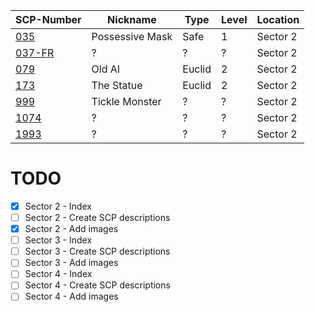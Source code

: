 SCP-Number                   | Nickname         | Type    | Level | Location
---------------------------- | ---------------- | ------- | ----- | --------
[035](/SCP/SCP-035.md)       | Possessive Mask  | Safe    |   1   | Sector 2
[037-FR](/SCP/SCP-037-FR.md) | ?                | ?       |   ?   | Sector 2
[079](/SCP/SCP-079.md)       | Old AI           | Euclid  |   2   | Sector 2
[173](/SCP/SCP-173.md)       | The Statue       | Euclid  |   2   | Sector 2
[999](/SCP/SCP-999.md)       | Tickle Monster   | ?       |   ?   | Sector 2
[1074](/SCP/SCP-1074.md)     | ?                | ?       |   ?   | Sector 2
[1993](/SCP/SCP-1993.md)     | ?                | ?       |   ?   | Sector 2


# TODO
- [X] Sector 2 - Index
- [ ] Sector 2 - Create SCP descriptions
- [X] Sector 2 - Add images
- [ ] Sector 3 - Index
- [ ] Sector 3 - Create SCP descriptions
- [ ] Sector 3 - Add images
- [ ] Sector 4 - Index
- [ ] Sector 4 - Create SCP descriptions
- [ ] Sector 4 - Add images
